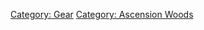 [Category: Gear](Category:_Gear "wikilink") [Category: Ascension
Woods](Category:_Ascension_Woods "wikilink")
